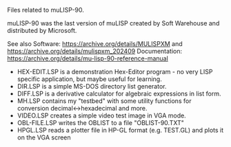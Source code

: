 Files related to muLISP-90.

muLISP-90 was the last version of muLISP created by Soft Warehouse and distributed by Microsoft.

See also
Software:
https://archive.org/details/MULISPXM and 
https://archive.org/details/mulispxm_202409
Documentation:
https://archive.org/details/mu-lisp-90-reference-manual

- HEX-EDIT.LSP is a demonstration Hex-Editor program - no very LISP specific application, but maybe useful for learning.
- DIR.LSP is a simple MS-DOS directory list generator.
- DIFF.LSP is a derivative calculator for algebraic expressions in list form.
- MH.LSP contains my "testbed" with some utility functions for conversion decimal<->hexadecimal and more.
- VIDEO.LSP creates a simple video test image in VGA mode.
- OBL-FILE.LSP writes the OBLIST to a file "OBLIST-90.TXT"
- HPGL.LSP reads a plotter file in HP-GL format (e.g. TEST.GL) and plots it on the VGA screen

